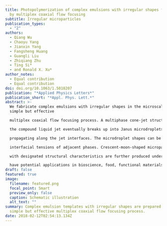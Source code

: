 ```yaml
---
title: Photopolymerization of complex emulsions with irregular shapes fabricated
  by multiplex coaxial flow focusing
subtitle: Irregular microparticles
publication_types:
  - "2"
authors:
  - Qiang Wu
  - Chaoyu Yang
  - Jianxin Yang
  - Fangsheng Huang
  - Guangli Liu
  - Zhiqiang Zhu
  - Ting Si*
  - and Ronald X. Xu*
author_notes:
  - Equal contribution
  - Equal contribution
doi: doi.org/10.1063/1.5018207
publication: "*Applied Physics Letters*"
publication_short: "*Appl. Phys. Lett.*"
abstract: >-
  We fabricate complex emulsions with irregular shapes in the microscale by a
  simple but effective

  multiplex coaxial flow focusing process. A multiphase cone-jet structure is steadily formed, and

  the compound liquid jet eventually breaks up into Janus microdroplets due to the perturbations

  propagating along the jet interfaces. The microdroplet shapes can be exclusively controlled by

  interfacial tensions of adjacent phases. Crescent-moon-shaped microparticles and microcapsules

  with designated structural characteristics are further produced under ultraviolet light of photopolymerization after removing one hemisphere of the Janus microdroplets. These complex emulsions

  have potential applications in bioscience, food, functional materials, and controlled drug delivery.
draft: false
featured: true
image:
  filename: featured.png
  focal_point: Smart
  preview_only: false
  caption: Schematic illustration
  alt_text: ""
summary: Complex emulsion templates with irregular shapes are prepared by a
  simple but effective multiplex coaxial flow focusing process.
date: 2018-02-12T02:54:13.134Z
---
```

